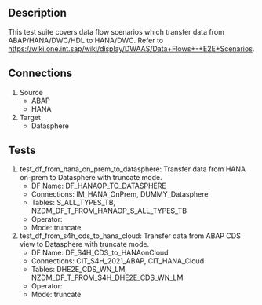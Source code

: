 ## Description
This test suite covers data flow scenarios which transfer data from ABAP/HANA/DWC/HDL to HANA/DWC. Refer to https://wiki.one.int.sap/wiki/display/DWAAS/Data+Flows+-+E2E+Scenarios.

## Connections
1. Source
    - ABAP
    - HANA
2. Target
    - Datasphere

## Tests
1. test_df_from_hana_on_prem_to_datasphere: Transfer data from HANA on-prem to Datasphere with truncate mode.
    - DF Name: DF_HANAOP_TO_DATASPHERE
    - Connections: IM_HANA_OnPrem, DUMMY_Datasphere
    - Tables: S_ALL_TYPES_TB, NZDM_DF_T_FROM_HANAOP_S_ALL_TYPES_TB
    - Operator: 
    - Mode: truncate
2. test_df_from_s4h_cds_to_hana_cloud: Transfer data from ABAP CDS view to Datasphere with truncate mode.
    - DF Name: DF_S4H_CDS_to_HANAonCloud
    - Connections: CIT_S4H_2021_ABAP, CIT_HANA_Cloud
    - Tables: DHE2E_CDS_WN_LM, NZDM_DF_T_FROM_S4H_DHE2E_CDS_WN_LM
    - Operator: 
    - Mode: truncate